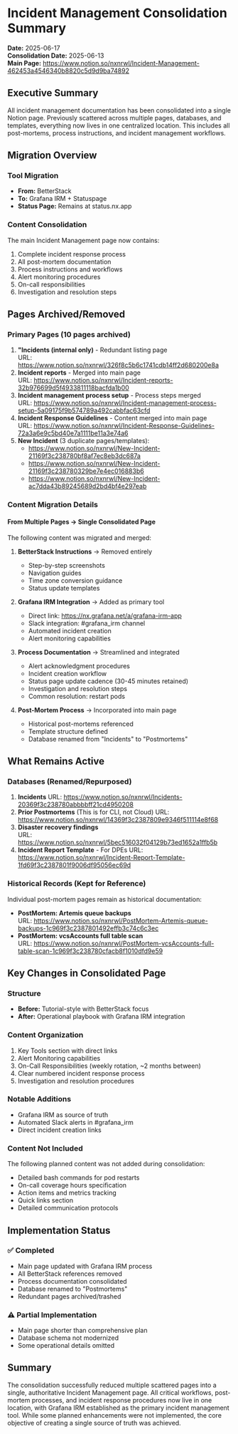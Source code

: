 # Incident Management Consolidation Summary

**Date:** 2025-06-17  
**Consolidation Date:** 2025-06-13  
**Main Page:** https://www.notion.so/nxnrwl/Incident-Management-462453a4546340b8820c5d9d9ba74892

## Executive Summary

All incident management documentation has been consolidated into a single Notion page. Previously scattered across multiple pages, databases, and templates, everything now lives in one centralized location. This includes all post-mortems, process instructions, and incident management workflows.

## Migration Overview

### Tool Migration
- **From:** BetterStack
- **To:** Grafana IRM + Statuspage
- **Status Page:** Remains at status.nx.app 

### Content Consolidation
The main Incident Management page now contains:
1. Complete incident response process
2. All post-mortem documentation
3. Process instructions and workflows
4. Alert monitoring procedures
5. On-call responsibilities
6. Investigation and resolution steps

## Pages Archived/Removed

### Primary Pages (10 pages archived)
1. **"Incidents (internal only)** - Redundant listing page  
   URL: https://www.notion.so/nxnrwl/326f8c5b6c1741cdb14ff2d680200e8a
2. **Incident reports** - Merged into main page  
   URL: https://www.notion.so/nxnrwl/Incident-reports-32b976699d5f4933811118bacfda1b00
3. **Incident management process setup** - Process steps merged  
   URL: https://www.notion.so/nxnrwl/Incident-management-process-setup-5a09175f9b574789a492cabbfac63cfd
4. **Incident Response Guidelines** - Content merged into main page  
   URL: https://www.notion.so/nxnrwl/Incident-Response-Guidelines-72a3a6e9c5bd40e7a1111be11a3e74a6
5. **New Incident** (3 duplicate pages/templates):
   - https://www.notion.so/nxnrwl/New-Incident-21169f3c238780bf8af7ec8eb3dc687a
   - https://www.notion.so/nxnrwl/New-Incident-21169f3c238780329be7e4ec016883b6
   - https://www.notion.so/nxnrwl/New-Incident-ac7dda43b89245689d2bd4bf4e297eab

### Content Migration Details

#### From Multiple Pages → Single Consolidated Page
The following content was migrated and merged:

1. **BetterStack Instructions** → Removed entirely
   - Step-by-step screenshots
   - Navigation guides
   - Time zone conversion guidance
   - Status update templates

2. **Grafana IRM Integration** → Added as primary tool
   - Direct link: https://nx.grafana.net/a/grafana-irm-app
   - Slack integration: #grafana_irm channel
   - Automated incident creation
   - Alert monitoring capabilities

3. **Process Documentation** → Streamlined and integrated
   - Alert acknowledgment procedures
   - Incident creation workflow
   - Status page update cadence (30-45 minutes retained)
   - Investigation and resolution steps
   - Common resolution: restart pods

4. **Post-Mortem Process** → Incorporated into main page
   - Historical post-mortems referenced
   - Template structure defined
   - Database renamed from "Incidents" to "Postmortems"

## What Remains Active

### Databases (Renamed/Repurposed)
1. **Incidents** 
   URL: https://www.notion.so/nxnrwl/Incidents-20369f3c238780abbbbff21cd4950208
2. **Prior Postmortems** (This is for CLI, not Cloud)
   URL: https://www.notion.so/nxnrwl/14369f3c2387809e9346f511114e8f68
3. **Disaster recovery findings**  
   URL: https://www.notion.so/nxnrwl/5bec516032f04129b73ed1652a1ffb5b
4. **Incident Report Template** - For DPEs
   URL: https://www.notion.so/nxnrwl/Incident-Report-Template-1fd69f3c2387801f9006df95056ec69d

### Historical Records (Kept for Reference)
Individual post-mortem pages remain as historical documentation:
- **PostMortem: Artemis queue backups**  
  URL: https://www.notion.so/nxnrwl/PostMortem-Artemis-queue-backups-1c969f3c2387801492effb3c74c6c3ec
- **PostMortem: vcsAccounts full table scan**  
  URL: https://www.notion.so/nxnrwl/PostMortem-vcsAccounts-full-table-scan-1c969f3c238780cfacb8f1010dfd9e59

## Key Changes in Consolidated Page

### Structure
- **Before:** Tutorial-style with BetterStack focus
- **After:** Operational playbook with Grafana IRM integration

### Content Organization
1. Key Tools section with direct links
2. Alert Monitoring capabilities
3. On-Call Responsibilities (weekly rotation, ~2 months between)
4. Clear numbered incident response process
5. Investigation and resolution procedures

### Notable Additions
- Grafana IRM as source of truth
- Automated Slack alerts in #grafana_irm
- Direct incident creation links

### Content Not Included
The following planned content was not added during consolidation:
- Detailed bash commands for pod restarts
- On-call coverage hours specification
- Action items and metrics tracking
- Quick links section
- Detailed communication protocols

## Implementation Status

### ✅ Completed
- Main page updated with Grafana IRM process
- All BetterStack references removed
- Process documentation consolidated
- Database renamed to "Postmortems"
- Redundant pages archived/trashed

### ⚠️ Partial Implementation
- Main page shorter than comprehensive plan
- Database schema not modernized
- Some operational details omitted

## Summary

The consolidation successfully reduced multiple scattered pages into a single, authoritative Incident Management page. All critical workflows, post-mortem processes, and incident response procedures now live in one location, with Grafana IRM established as the primary incident management tool. While some planned enhancements were not implemented, the core objective of creating a single source of truth was achieved.

